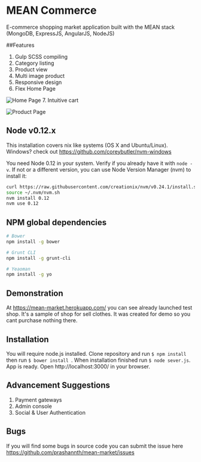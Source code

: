 # MEAN Commerce

E-commerce shopping market application built with the MEAN stack (MongoDB, ExpressJS, AngularJS, NodeJS)


##Features
1. Gulp SCSS compiling
2. Category listing
3. Product view
4. Multi image product
5. Responsive design
6. Flex Home Page

![Home Page](https://raw.githubusercontent.com/prashannth/mean-market/master/mean-market-screenshot1.png "Home Page")
7. Intuitive cart

![Product Page](https://raw.githubusercontent.com/prashannth/mean-market/master/mean-market-screenshot2.png "Product Page")


## Node v0.12.x
This installation covers nix like systems (OS X and Ubuntu/Linux). Windows? check out https://github.com/coreybutler/nvm-windows

You need Node 0.12 in your system. Verify if you already have it with `node -v`. If not or a different version, you can use Node Version Manager (nvm) to install it:
```bash
curl https://raw.githubusercontent.com/creationix/nvm/v0.24.1/install.sh | bash
source ~/.nvm/nvm.sh
nvm install 0.12
nvm use 0.12
```

## NPM global dependencies
```bash
# Bower
npm install -g bower

# Grunt CLI
npm install -g grunt-cli

# Yeaoman
npm install -g yo

```

## Demonstration
At https://mean-market.herokuapp.com/ you can see already launched test shop. It's a sample of shop for sell clothes.
It was created for demo so you cant purchase nothing there.


## Installation
You will require node.js installed. Clone repository and run ```$ npm install``` then run ```$ bower install ```. When installation finished run ```$ node sever.js```. App is ready. Open http://localhost:3000/ in your browser.


## Advancement Suggestions
1. Payment gateways
2. Admin console
3. Social & User Authentication


## Bugs
If you will find some bugs in source code you can submit the issue here https://github.com/prashannth/mean-market/issues
